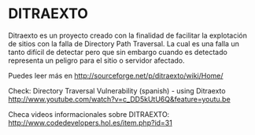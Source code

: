 DITRAEXTO
=========

Ditraexto es un proyecto creado con la finalidad de facilitar la explotación de sitios con la falla de Directory 
Path Traversal. La cual es una falla un tanto difícil de detectar pero que sin embargo cuando es detectado
representa un peligro para el sitio o servidor afectado.

Puedes leer más en http://sourceforge.net/p/ditraexto/wiki/Home/


Check: Directory Traversal Vulnerability (spanish) - using Ditraexto
http://www.youtube.com/watch?v=c_DD5kUtU6Q&feature=youtu.be 

Checa videos informacionales sobre DITRAEXTO:
http://www.codedevelopers.hol.es/item.php?id=31
